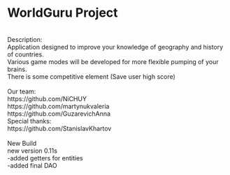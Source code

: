 # WorldGuru Project <br />
<br />
Description: <br />
Application designed to improve your knowledge of geography and history of countries. <br />
Various game modes will be developed for more flexible pumping of your brains. <br />
There is some competitive element (Save user high score) <br />
<br />
Our team: <br />
https://github.com/NiCHUY <br />
https://github.com/martynukvaleria <br />
https://github.com/GuzarevichAnna  <br />
Special thanks: <br />
https://github.com/StanislavKhartov  <br />
<br /> 
New Build <br />
new version 0.11s <br />
-added getters for entities <br />
-added final DAO <br />

